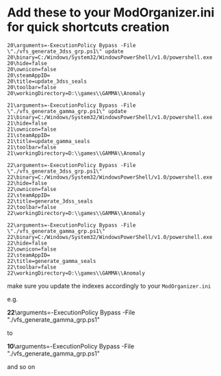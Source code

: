 # Add these to your ModOrganizer.ini for quick shortcuts creation

```
20\arguments=-ExecutionPolicy Bypass -File \"./vfs_generate_3dss_grp.ps1\" update
20\binary=C:/Windows/System32/WindowsPowerShell/v1.0/powershell.exe
20\hide=false
20\ownicon=false
20\steamAppID=
20\title=update_3dss_seals
20\toolbar=false
20\workingDirectory=D:\\games\\GAMMA\\Anomaly

21\arguments=-ExecutionPolicy Bypass -File \"./vfs_generate_gamma_grp.ps1\" update
21\binary=C:/Windows/System32/WindowsPowerShell/v1.0/powershell.exe
21\hide=false
21\ownicon=false
21\steamAppID=
21\title=update_gamma_seals
21\toolbar=false
21\workingDirectory=D:\\games\\GAMMA\\Anomaly

22\arguments=-ExecutionPolicy Bypass -File \"./vfs_generate_3dss_grp.ps1\"
22\binary=C:/Windows/System32/WindowsPowerShell/v1.0/powershell.exe
22\hide=false
22\ownicon=false
22\steamAppID=
22\title=generate_3dss_seals
22\toolbar=false
22\workingDirectory=D:\\games\\GAMMA\\Anomaly

22\arguments=-ExecutionPolicy Bypass -File \"./vfs_generate_gamma_grp.ps1\"
22\binary=C:/Windows/System32/WindowsPowerShell/v1.0/powershell.exe
22\hide=false
22\ownicon=false
22\steamAppID=
22\title=generate_gamma_seals
22\toolbar=false
22\workingDirectory=D:\\games\\GAMMA\\Anomaly
```

make sure you update the indexes accordingly to your `ModOrganizer.ini`

e.g. 

**22**\arguments=-ExecutionPolicy Bypass -File \"./vfs_generate_gamma_grp.ps1\"

to 

**10**\arguments=-ExecutionPolicy Bypass -File \"./vfs_generate_gamma_grp.ps1\"

and so on
